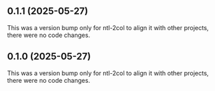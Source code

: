 ## 0.1.1 (2025-05-27)

This was a version bump only for ntl-2col to align it with other projects, there were no code changes.

## 0.1.0 (2025-05-27)

This was a version bump only for ntl-2col to align it with other projects, there were no code changes.
